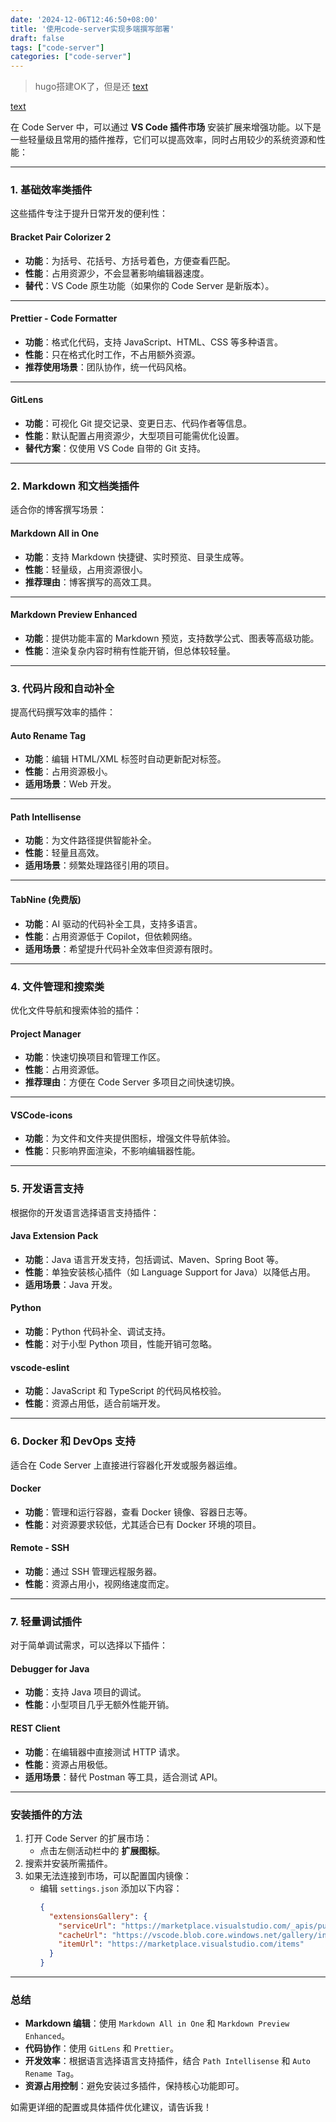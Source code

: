 ```yaml
---
date: '2024-12-06T12:46:50+08:00'
title: '使用code-server实现多端撰写部署'
draft: false
tags: ["code-server"]
categories: ["code-server"]
---
```



> hugo搭建OK了，但是还
[text](../posts/my-first-post.md)


[text](../posts/my-first-post.md)

在 Code Server 中，可以通过 **VS Code 插件市场** 安装扩展来增强功能。以下是一些轻量级且常用的插件推荐，它们可以提高效率，同时占用较少的系统资源和性能：

---

### **1. 基础效率类插件**
这些插件专注于提升日常开发的便利性：

#### **Bracket Pair Colorizer 2**
- **功能**：为括号、花括号、方括号着色，方便查看匹配。
- **性能**：占用资源少，不会显著影响编辑器速度。
- **替代**：VS Code 原生功能（如果你的 Code Server 是新版本）。

---

#### **Prettier - Code Formatter**
- **功能**：格式化代码，支持 JavaScript、HTML、CSS 等多种语言。
- **性能**：只在格式化时工作，不占用额外资源。
- **推荐使用场景**：团队协作，统一代码风格。

---

#### **GitLens**
- **功能**：可视化 Git 提交记录、变更日志、代码作者等信息。
- **性能**：默认配置占用资源少，大型项目可能需优化设置。
- **替代方案**：仅使用 VS Code 自带的 Git 支持。

---

### **2. Markdown 和文档类插件**
适合你的博客撰写场景：

#### **Markdown All in One**
- **功能**：支持 Markdown 快捷键、实时预览、目录生成等。
- **性能**：轻量级，占用资源很小。
- **推荐理由**：博客撰写的高效工具。

---

#### **Markdown Preview Enhanced**
- **功能**：提供功能丰富的 Markdown 预览，支持数学公式、图表等高级功能。
- **性能**：渲染复杂内容时稍有性能开销，但总体较轻量。

---

### **3. 代码片段和自动补全**
提高代码撰写效率的插件：

#### **Auto Rename Tag**
- **功能**：编辑 HTML/XML 标签时自动更新配对标签。
- **性能**：占用资源极小。
- **适用场景**：Web 开发。

---

#### **Path Intellisense**
- **功能**：为文件路径提供智能补全。
- **性能**：轻量且高效。
- **适用场景**：频繁处理路径引用的项目。

---

#### **TabNine (免费版)**
- **功能**：AI 驱动的代码补全工具，支持多语言。
- **性能**：占用资源低于 Copilot，但依赖网络。
- **适用场景**：希望提升代码补全效率但资源有限时。

---

### **4. 文件管理和搜索类**
优化文件导航和搜索体验的插件：

#### **Project Manager**
- **功能**：快速切换项目和管理工作区。
- **性能**：占用资源低。
- **推荐理由**：方便在 Code Server 多项目之间快速切换。

---

#### **VSCode-icons**
- **功能**：为文件和文件夹提供图标，增强文件导航体验。
- **性能**：只影响界面渲染，不影响编辑器性能。

---

### **5. 开发语言支持**
根据你的开发语言选择语言支持插件：

#### **Java Extension Pack**
- **功能**：Java 语言开发支持，包括调试、Maven、Spring Boot 等。
- **性能**：单独安装核心插件（如 Language Support for Java）以降低占用。
- **适用场景**：Java 开发。

#### **Python**
- **功能**：Python 代码补全、调试支持。
- **性能**：对于小型 Python 项目，性能开销可忽略。

#### **vscode-eslint**
- **功能**：JavaScript 和 TypeScript 的代码风格校验。
- **性能**：资源占用低，适合前端开发。

---

### **6. Docker 和 DevOps 支持**
适合在 Code Server 上直接进行容器化开发或服务器运维。

#### **Docker**
- **功能**：管理和运行容器，查看 Docker 镜像、容器日志等。
- **性能**：对资源要求较低，尤其适合已有 Docker 环境的项目。

#### **Remote - SSH**
- **功能**：通过 SSH 管理远程服务器。
- **性能**：资源占用小，视网络速度而定。

---

### **7. 轻量调试插件**
对于简单调试需求，可以选择以下插件：

#### **Debugger for Java**
- **功能**：支持 Java 项目的调试。
- **性能**：小型项目几乎无额外性能开销。

#### **REST Client**
- **功能**：在编辑器中直接测试 HTTP 请求。
- **性能**：资源占用极低。
- **适用场景**：替代 Postman 等工具，适合测试 API。

---

### **安装插件的方法**
1. 打开 Code Server 的扩展市场：
   - 点击左侧活动栏中的 **扩展图标**。
2. 搜索并安装所需插件。
3. 如果无法连接到市场，可以配置国内镜像：
   - 编辑 `settings.json` 添加以下内容：
     ```json
     {
       "extensionsGallery": {
         "serviceUrl": "https://marketplace.visualstudio.com/_apis/public/gallery",
         "cacheUrl": "https://vscode.blob.core.windows.net/gallery/index",
         "itemUrl": "https://marketplace.visualstudio.com/items"
       }
     }
     ```

---

### **总结**
- **Markdown 编辑**：使用 `Markdown All in One` 和 `Markdown Preview Enhanced`。
- **代码协作**：使用 `GitLens` 和 `Prettier`。
- **开发效率**：根据语言选择语言支持插件，结合 `Path Intellisense` 和 `Auto Rename Tag`。
- **资源占用控制**：避免安装过多插件，保持核心功能即可。

如需更详细的配置或具体插件优化建议，请告诉我！